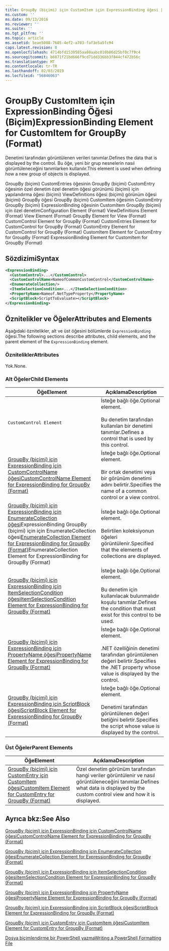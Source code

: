 ```yaml
---
title: GroupBy (biçimi) için CustomItem için ExpressionBinding öğesi | Microsoft Docs
ms.custom: ''
ms.date: 09/13/2016
ms.reviewer: ''
ms.suite: ''
ms.tgt_pltfrm: ''
ms.topic: article
ms.assetid: 5eae5088-7605-4ef2-a703-faf3e5a5fc94
caps.latest.revision: 8
ms.openlocfilehash: 4714bfd1530585aa80aabc010b86d25bf0c7f9c4
ms.sourcegitcommit: b6871f21bd666f9cd71dd336bb3f844cf472b56c
ms.translationtype: MT
ms.contentlocale: tr-TR
ms.lasthandoff: 02/03/2019
ms.locfileid: "56846063"
---
```

# <a name="expressionbinding-element-for-customitem-for-groupby-format"></a><span data-ttu-id="80761-102">GroupBy CustomItem için ExpressionBinding Öğesi (Biçim)</span><span class="sxs-lookup"><span data-stu-id="80761-102">ExpressionBinding Element for CustomItem for GroupBy (Format)</span></span>

<span data-ttu-id="80761-103">Denetimi tarafından görüntülenen verileri tanımlar.</span><span class="sxs-lookup"><span data-stu-id="80761-103">Defines the data that is displayed by the control.</span></span> <span data-ttu-id="80761-104">Bu öğe, yeni bir grup nesnelerin nasıl görüntüleneceğini tanımlarken kullanılır.</span><span class="sxs-lookup"><span data-stu-id="80761-104">This element is used when defining how a new group of objects is displayed.</span></span>

<span data-ttu-id="80761-105">GroupBy (biçimi) CustomEntries öğesinin GroupBy (biçimi) CustomEntry öğesinin özel denetim özel denetim öğesi görünümü (biçimi) için yapılandırma öğesi (biçimi) ViewDefinitions öğesi (biçimi) görünüm öğesi (biçimi) GroupBy öğesi GroupBy (biçimi) CustomItem öğesinin CustomEntry GroupBy (biçimi) ExpressionBinding öğesinin CustomItem GroupBy (biçimi) için özel denetim</span><span class="sxs-lookup"><span data-stu-id="80761-105">Configuration Element (Format) ViewDefinitions Element (Format) View Element (Format) GroupBy Element for View (Format) CustomControl Element for GroupBy (Format) CustomEntries Element for CustomControl for GroupBy (Format) CustomEntry Element for CustomControl for GroupBy (Format) CustomItem Element for CustomEntry for GroupBy (Format) ExpressionBinding Element for CustomItem for GroupBy (Format)</span></span>

## <a name="syntax"></a><span data-ttu-id="80761-106">Sözdizimi</span><span class="sxs-lookup"><span data-stu-id="80761-106">Syntax</span></span>

```xml
<ExpressionBinding>
  <CustomControl>...</CustomControl>
  <CustomControlName>NameofCommonCustomControl</CustomControlName>
  <EnumerateCollection/>
  <ItemSelectionCondition>...</ItemSelectionCondition>
  <PropertyName>Nameof.NetTypeProperty</PropertyName>
  <ScriptBlock>ScriptToEvaluate></ScriptBlock>
</ExpressionBinding>
```

## <a name="attributes-and-elements"></a><span data-ttu-id="80761-107">Öznitelikler ve Öğeler</span><span class="sxs-lookup"><span data-stu-id="80761-107">Attributes and Elements</span></span>

<span data-ttu-id="80761-108">Aşağıdaki öznitelikler, alt ve üst öğesini bölümlerde `ExpressionBinding` öğesi.</span><span class="sxs-lookup"><span data-stu-id="80761-108">The following sections describe attributes, child elements, and the parent element of the `ExpressionBinding` element.</span></span>

### <a name="attributes"></a><span data-ttu-id="80761-109">Öznitelikler</span><span class="sxs-lookup"><span data-stu-id="80761-109">Attributes</span></span>

<span data-ttu-id="80761-110">Yok.</span><span class="sxs-lookup"><span data-stu-id="80761-110">None.</span></span>

### <a name="child-elements"></a><span data-ttu-id="80761-111">Alt Öğeler</span><span class="sxs-lookup"><span data-stu-id="80761-111">Child Elements</span></span>

|<span data-ttu-id="80761-112">Öğe</span><span class="sxs-lookup"><span data-stu-id="80761-112">Element</span></span>|<span data-ttu-id="80761-113">Açıklama</span><span class="sxs-lookup"><span data-stu-id="80761-113">Description</span></span>|
|-------------|-----------------|
|`CustomControl Element`|<span data-ttu-id="80761-114">İsteğe bağlı öğe.</span><span class="sxs-lookup"><span data-stu-id="80761-114">Optional element.</span></span><br /><br /> <span data-ttu-id="80761-115">Bu denetim tarafından kullanılan bir denetimi tanımlar.</span><span class="sxs-lookup"><span data-stu-id="80761-115">Defines a control that is used by this control.</span></span>|
|[<span data-ttu-id="80761-116">GroupBy (biçimi) için ExpressionBinding için CustomControlName öğesi</span><span class="sxs-lookup"><span data-stu-id="80761-116">CustomControlName Element for ExpressionBinding for GroupBy (Format)</span></span>](./customcontrolname-element-for-expressionbinding-for-groupby-format.md)|<span data-ttu-id="80761-117">İsteğe bağlı öğe.</span><span class="sxs-lookup"><span data-stu-id="80761-117">Optional element.</span></span><br /><br /> <span data-ttu-id="80761-118">Bir ortak denetimi veya bir görünüm denetimi adını belirtir.</span><span class="sxs-lookup"><span data-stu-id="80761-118">Specifies the name of a common control or a view control.</span></span>|
|<span data-ttu-id="80761-119">[GroupBy (biçimi) için ExpressionBinding için EnumerateCollection öğesi](./enumeratecollection-element-for-expressionbinding-for-groupby-format.md)ExpressionBinding GroupBy (biçimi) için için EnumerateCollection öğesi</span><span class="sxs-lookup"><span data-stu-id="80761-119">[EnumerateCollection Element for ExpressionBinding for GroupBy (Format)](./enumeratecollection-element-for-expressionbinding-for-groupby-format.md)EnumerateCollection Element for ExpressionBinding for GroupBy (Format)</span></span>|<span data-ttu-id="80761-120">İsteğe bağlı öğe.</span><span class="sxs-lookup"><span data-stu-id="80761-120">Optional element.</span></span><br /><br /> <span data-ttu-id="80761-121">Belirtilen koleksiyonun öğeleri görüntülenir.</span><span class="sxs-lookup"><span data-stu-id="80761-121">Specified that the elements of collections are displayed.</span></span>|
|[<span data-ttu-id="80761-122">GroupBy (biçimi) için ExpressionBinding için ItemSelectionCondition öğesi</span><span class="sxs-lookup"><span data-stu-id="80761-122">ItemSelectionCondition Element for ExpressionBinding for GroupBy (Format)</span></span>](./itemselectioncondition-element-for-expressionbinding-for-groupby-format.md)|<span data-ttu-id="80761-123">İsteğe bağlı öğe.</span><span class="sxs-lookup"><span data-stu-id="80761-123">Optional element.</span></span><br /><br /> <span data-ttu-id="80761-124">Bu denetim için kullanılacak bulunmalıdır koşulu tanımlar.</span><span class="sxs-lookup"><span data-stu-id="80761-124">Defines the condition that must exist for this control to be used.</span></span>|
|[<span data-ttu-id="80761-125">GroupBy (biçimi) için ExpressionBinding için PropertyName öğesi</span><span class="sxs-lookup"><span data-stu-id="80761-125">PropertyName Element for ExpressionBinding for GroupBy (Format)</span></span>](./propertyname-element-for-expressionbinding-for-groupby-format.md)|<span data-ttu-id="80761-126">İsteğe bağlı öğe.</span><span class="sxs-lookup"><span data-stu-id="80761-126">Optional element.</span></span><br /><br /> <span data-ttu-id="80761-127">.NET özelliğinin denetimi tarafından görüntülenen değeri belirtir.</span><span class="sxs-lookup"><span data-stu-id="80761-127">Specifies the .NET property whose value is displayed by the control.</span></span>|
|[<span data-ttu-id="80761-128">GroupBy (biçimi) için ExpressionBinding için ScriptBlock öğesi</span><span class="sxs-lookup"><span data-stu-id="80761-128">ScriptBlock Element for ExpressionBinding for GroupBy (Format)</span></span>](./scriptblock-element-for-expressionbinding-for-groupby-format.md)|<span data-ttu-id="80761-129">İsteğe bağlı öğe.</span><span class="sxs-lookup"><span data-stu-id="80761-129">Optional element.</span></span><br /><br /> <span data-ttu-id="80761-130">Denetimi tarafından görüntülenen değeri betiğini belirtir.</span><span class="sxs-lookup"><span data-stu-id="80761-130">Specifies the script whose value is displayed by the control.</span></span>|

### <a name="parent-elements"></a><span data-ttu-id="80761-131">Üst Öğeler</span><span class="sxs-lookup"><span data-stu-id="80761-131">Parent Elements</span></span>

|<span data-ttu-id="80761-132">Öğe</span><span class="sxs-lookup"><span data-stu-id="80761-132">Element</span></span>|<span data-ttu-id="80761-133">Açıklama</span><span class="sxs-lookup"><span data-stu-id="80761-133">Description</span></span>|
|-------------|-----------------|
|[<span data-ttu-id="80761-134">GroupBy (biçimi) için CustomEntry için CustomItem öğesi</span><span class="sxs-lookup"><span data-stu-id="80761-134">CustomItem Element for CustomEntry for GroupBy (Format)</span></span>](./customitem-element-for-customentry-for-groupby-format.md)|<span data-ttu-id="80761-135">Özel denetim görünüm tarafından hangi veriler görüntülenir ve nasıl görüntüleneceğini tanımlar.</span><span class="sxs-lookup"><span data-stu-id="80761-135">Defines what data is displayed by the custom control view and how it is displayed.</span></span>|

## <a name="see-also"></a><span data-ttu-id="80761-136">Ayrıca bkz:</span><span class="sxs-lookup"><span data-stu-id="80761-136">See Also</span></span>

[<span data-ttu-id="80761-137">GroupBy (biçimi) için ExpressionBinding için CustomControlName öğesi</span><span class="sxs-lookup"><span data-stu-id="80761-137">CustomControlName Element for ExpressionBinding for GroupBy (Format)</span></span>](./customcontrolname-element-for-expressionbinding-for-groupby-format.md)

[<span data-ttu-id="80761-138">GroupBy (biçimi) için ExpressionBinding için EnumerateCollection öğesi</span><span class="sxs-lookup"><span data-stu-id="80761-138">EnumerateCollection Element for ExpressionBinding for GroupBy (Format)</span></span>](./enumeratecollection-element-for-expressionbinding-for-groupby-format.md)

[<span data-ttu-id="80761-139">GroupBy (biçimi) için ExpressionBinding için ItemSelectionCondition öğesi</span><span class="sxs-lookup"><span data-stu-id="80761-139">ItemSelectionCondition Element for ExpressionBinding for GroupBy (Format)</span></span>](./itemselectioncondition-element-for-expressionbinding-for-groupby-format.md)

[<span data-ttu-id="80761-140">GroupBy (biçimi) için ExpressionBinding için PropertyName öğesi</span><span class="sxs-lookup"><span data-stu-id="80761-140">PropertyName Element for ExpressionBinding for GroupBy (Format)</span></span>](./propertyname-element-for-expressionbinding-for-groupby-format.md)

[<span data-ttu-id="80761-141">GroupBy (biçimi) için ExpressionBinding için ScriptBlock öğesi</span><span class="sxs-lookup"><span data-stu-id="80761-141">ScriptBlock Element for ExpressionBinding for GroupBy (Format)</span></span>](./scriptblock-element-for-expressionbinding-for-groupby-format.md)

[<span data-ttu-id="80761-142">GroupBy (biçimi) için CustomEntry için CustomItem öğesi</span><span class="sxs-lookup"><span data-stu-id="80761-142">CustomItem Element for CustomEntry for GroupBy (Format)</span></span>](./customitem-element-for-customentry-for-groupby-format.md)

[<span data-ttu-id="80761-143">Dosya biçimlendirme bir PowerShell yazma</span><span class="sxs-lookup"><span data-stu-id="80761-143">Writing a PowerShell Formatting File</span></span>](./writing-a-powershell-formatting-file.md)
